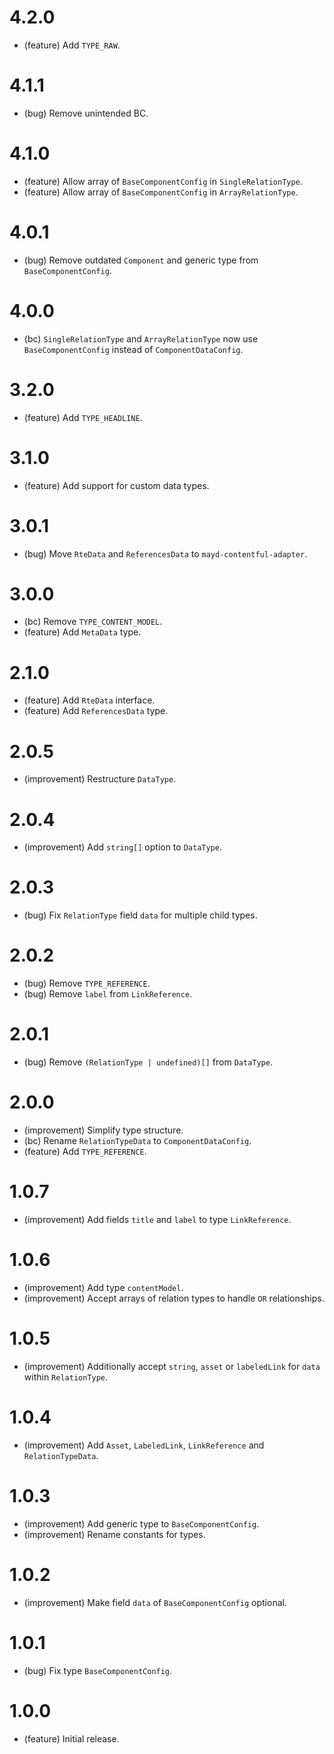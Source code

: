 4.2.0
=====

*   (feature) Add `TYPE_RAW`.


4.1.1
=====

*    (bug) Remove unintended BC.


4.1.0
=====

*   (feature) Allow array of `BaseComponentConfig` in `SingleRelationType`.
*   (feature) Allow array of `BaseComponentConfig` in `ArrayRelationType`.


4.0.1
=====

*    (bug) Remove outdated `Component` and generic type from `BaseComponentConfig`.


4.0.0
=====

*   (bc) `SingleRelationType` and `ArrayRelationType` now use `BaseComponentConfig` instead of `ComponentDataConfig`.


3.2.0
=====

*   (feature) Add `TYPE_HEADLINE`.


3.1.0
=====

*   (feature) Add support for custom data types.


3.0.1
=====

*   (bug) Move `RteData` and `ReferencesData` to `mayd-contentful-adapter`.


3.0.0
=====

*   (bc) Remove `TYPE_CONTENT_MODEL`.
*   (feature) Add `MetaData` type.


2.1.0
=====

*   (feature) Add `RteData` interface.
*   (feature) Add `ReferencesData` type.


2.0.5
=====

*   (improvement) Restructure `DataType`.


2.0.4
=====

*   (improvement) Add `string[]` option to `DataType`.


2.0.3
=====

*   (bug) Fix `RelationType` field `data` for multiple child types.


2.0.2
=====

*   (bug) Remove `TYPE_REFERENCE`.
*   (bug) Remove `label` from `LinkReference`.


2.0.1
=====

*   (bug) Remove `(RelationType | undefined)[]` from `DataType`.


2.0.0
=====

*   (improvement) Simplify type structure.
*   (bc) Rename `RelationTypeData` to `ComponentDataConfig`.
*   (feature) Add `TYPE_REFERENCE`.


1.0.7
=====

*  (improvement) Add fields `title` and `label` to type `LinkReference`.


1.0.6
=====

*  (improvement) Add type `contentModel`.
*  (improvement) Accept arrays of relation types to handle `OR` relationships.


1.0.5
=====

*  (improvement) Additionally accept `string`, `asset` or `labeledLink` for `data` within `RelationType`.


1.0.4
=====

*  (improvement) Add `Asset`, `LabeledLink`, `LinkReference` and `RelationTypeData`.


1.0.3
=====

*   (improvement) Add generic type to `BaseComponentConfig`.
*   (improvement) Rename constants for types.


1.0.2
=====

*   (improvement) Make field `data` of `BaseComponentConfig` optional.


1.0.1
=====

*   (bug) Fix type `BaseComponentConfig`.


1.0.0
=====

*   (feature) Initial release.
